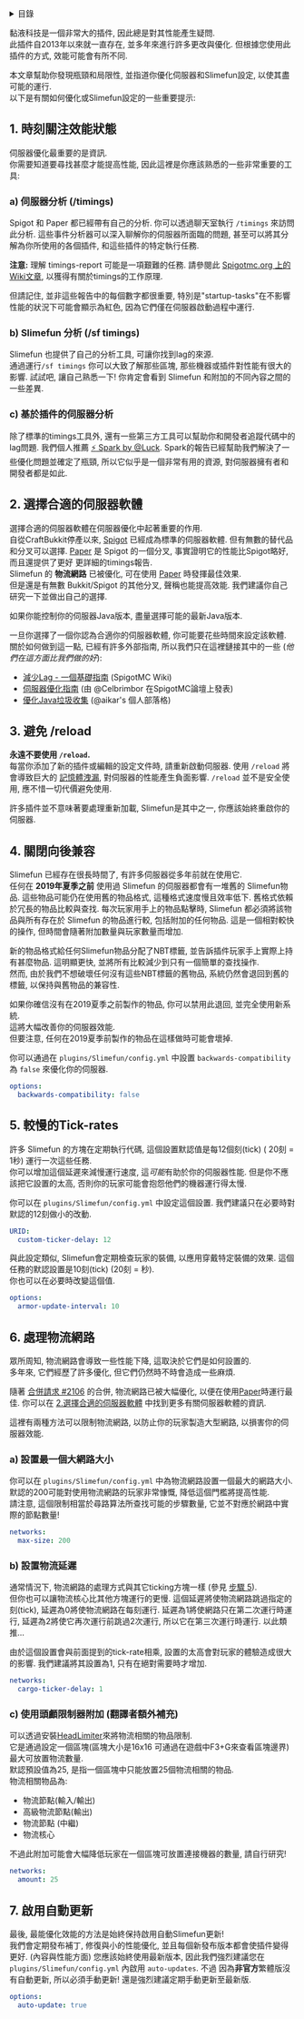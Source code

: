 <!-- START doctoc generated TOC please keep comment here to allow auto update -->
<!-- DON'T EDIT THIS SECTION, INSTEAD RE-RUN doctoc TO UPDATE -->
<details>
<summary>目錄</summary>

- [1. 時刻關注效能狀態](#1-%E6%99%82%E5%88%BB%E9%97%9C%E6%B3%A8%E6%95%88%E8%83%BD%E7%8B%80%E6%85%8B)
- [2. 選擇合適的伺服器軟體](#2-%E9%81%B8%E6%93%87%E5%90%88%E9%81%A9%E7%9A%84%E4%BC%BA%E6%9C%8D%E5%99%A8%E8%BB%9F%E9%AB%94)
- [3. 避免 /reload](#3-%E9%81%BF%E5%85%8D-reload)
- [4. 關閉向後兼容](#4-%E9%97%9C%E9%96%89%E5%90%91%E5%BE%8C%E5%85%BC%E5%AE%B9)
- [5. 較慢的Tick-rates](#5-%E8%BC%83%E6%85%A2%E7%9A%84tick-rates)
- [6. 處理物流網路](#6-%E8%99%95%E7%90%86%E7%89%A9%E6%B5%81%E7%B6%B2%E8%B7%AF)
- [7. 啟用自動更新](#7-%E5%95%9F%E7%94%A8%E8%87%AA%E5%8B%95%E6%9B%B4%E6%96%B0)

</details>
<!-- END doctoc generated TOC please keep comment here to allow auto update -->

黏液科技是一個非常大的插件, 因此總是對其性能產生疑問.<br>
此插件自2013年以來就一直存在, 並多年來進行許多更改與優化. 但根據您使用此插件的方式, 效能可能會有所不同.

本文章幫助你發現瓶頸和局限性, 並指道你優化伺服器和Slimefun設定, 以使其盡可能的運行.<br>
以下是有關如何優化或Slimefun設定的一些重要提示:

## 1. 時刻關注效能狀態
伺服器優化最重要的是資訊.<br>
你需要知道要尋找甚麼才能提高性能, 因此這裡是你應該熟悉的一些非常重要的工具:

### a) 伺服器分析 (/timings)
Spigot 和 Paper 都已經帶有自己的分析. 你可以透過聊天室執行 `/timings` 來訪問此分析.
這些事件分析器可以深入聊解你的伺服器所面臨的問題, 甚至可以將其分解為你所使用的各個插件, 和這些插件的特定執行任務.

**注意:** 理解 timings-report 可能是一項艱難的任務.
請參閱此 [Spigotmc.org 上的Wiki文章](https://www.spigotmc.org/wiki/timings/), 以獲得有關於timings的工作原理.

但請記住, 並非這些報告中的每個數字都很重要, 特別是"startup-tasks"在不影響性能的狀況下可能會顯示為紅色, 因為它們僅在伺服器啟動過程中運行.

### b) Slimefun 分析 (/sf timings)
Slimefun 也提供了自己的分析工具, 可讓你找到lag的來源.<br>
通過運行`/sf timings` 你可以大致了解那些區塊, 那些機器或插件對性能有很大的影響.
試試吧, 讓自己熟悉一下!
你肯定會看到 Slimefun 和附加的不同內容之間的一些差異.

### c) 基於插件的伺服器分析
除了標準的timings工具外, 還有一些第三方工具可以幫助你和開發者追蹤代碼中的lag問題.
我們個人推薦 [:zap: Spark by @Luck](https://www.spigotmc.org/resources/spark.57242/).
Spark的報告已經幫助我們解決了一些優化問題並確定了瓶頸, 所以它似乎是一個非常有用的資源, 對伺服器擁有者和開發者都是如此.

## 2. 選擇合適的伺服器軟體
選擇合適的伺服器軟體在伺服器優化中起著重要的作用.<br>
自從CraftBukkit停產以來, [Spigot](https://www.spigotmc.org/) 已經成為標準的伺服器軟體.
但有無數的替代品和分叉可以選擇.
[Paper](https://papermc.io/) 是 Spigot 的一個分叉, 事實證明它的性能比Spigot略好, 而且還提供了更好 更詳細的timings報告.<br>
Slimefun 的 **物流網路** 已被優化, 可在使用 [Paper](https://papermc.io/) 時發揮最佳效果.<br>
但是還是有無數 Bukkit/Spigot 的其他分叉, 聲稱也能提高效能.
我們建議你自己研究一下並做出自己的選擇.

如果你能控制你的伺服器Java版本, 盡量選擇可能的最新Java版本.

一旦你選擇了一個你認為合適你的伺服器軟體, 你可能要花些時間來設定該軟體.<br>
關於如何做到這一點, 已經有許多外部指南, 所以我們只在這裡鏈接其中的一些 (*他們在這方面比我們做的好*):
* [減少Lag - 一個基礎指南](https://www.spigotmc.org/wiki/reducing-lag/) (SpigotMC Wiki)
* [伺服器優化指南](https://www.spigotmc.org/threads/guide-server-optimization%E2%9A%A1.283181/) (由 @Celbrimbor 在SpigotMC論壇上發表)
* [優化Java垃圾收集](https://aikar.co/2018/07/02/tuning-the-jvm-g1gc-garbage-collector-flags-for-minecraft/) (@aikar's 個人部落格)

## 3. 避免 /reload
**永遠不要使用 `/reload`.**<br>
每當你添加了新的插件或編輯的設定文件時, 請重新啟動伺服器. 使用 `/reload` 將會導致巨大的 [記憶體洩漏](https://en.wikipedia.org/wiki/Memory_leak), 對伺服器的性能產生負面影響. `/reload` 並不是安全使用, 應不惜一切代價避免使用.

許多插件並不意味著要處理重新加載, Slimefun是其中之一, 你應該始終重啟你的伺服器.

## 4. 關閉向後兼容
Slimefun 已經存在很長時間了, 有許多伺服器從多年前就在使用它.<br>
任何在 **2019年夏季之前** 使用過 Slimefun 的伺服器都會有一堆舊的 Slimefun物品.
這些物品可能仍在使用舊的物品格式, 這種格式速度慢且效率低下.
舊格式依賴於冗長的物品比較與查找.
每次玩家用手上的物品點擊時, Slimefun 都必須將該物品與所有存在於 Slimefun 的物品進行較, 包括附加的任何物品.
這是一個相對較快的操作, 但時間會隨著附加數量與玩家數量而增加.

新的物品格式給任何Slimefun物品分配了NBT標籤, 並告訴插件玩家手上實際上持有甚麼物品.
這明顯更快, 並將所有比較減少到只有一個簡單的查找操作.<br>
然而, 由於我們不想破壞任何沒有這些NBT標籤的舊物品, 系統仍然會退回到舊的標籤, 以保持與舊物品的兼容性.

如果你確信沒有在2019夏季之前製作的物品, 你可以禁用此退回, 並完全使用新系統.<br>
這將大幅改善你的伺服器效能.<br>
但要注意, 任何在2019夏季前製作的物品在這樣做時可能會壞掉.

你可以通過在 `plugins/Slimefun/config.yml` 中設置 `backwards-compatibility` 為 `false` 來優化你的伺服器.
```yaml
options:
  backwards-compatibility: false
```

## 5. 較慢的Tick-rates
許多 Slimefun 的方塊在定期執行代碼, 這個設置默認值是每12個刻(tick) ( 20刻 = 1秒) 運行一次這些任務.<br>
你可以增加這個延遲來減慢運行速度, 這*可能*有助於你的伺服器性能.
但是你不應該把它設置的太高, 否則你的玩家可能會抱怨他們的機器運行得太慢.

你可以在 `plugins/Slimefun/config.yml` 中設定這個設置. 我們建議只在必要時對默認的12刻做小的改動.
```yaml
URID:
  custom-ticker-delay: 12
```

與此設定類似, Slimefun會定期檢查玩家的裝備, 以應用穿戴特定裝備的效果.
這個任務的默認設置是10刻(tick) (20刻 = 秒).<br>
你也可以在必要時改變這個值.
```yaml
options:
  armor-update-interval: 10
```

## 6. 處理物流網路
眾所周知, 物流網路會導致一些性能下降, 這取決於它們是如何設置的.<br>
多年來, 它們經歷了許多優化, 但它們仍然時不時會造成一些麻煩.

隨著 [合併請求 #2106](https://github.com/Slimefun/Slimefun4/pull/2106) 的合併, 物流網路已被大幅優化, 以便在使用[Paper](https://papermc.io/)時運行最佳. 你可以在 [2.選擇合適的伺服器軟體](#2-選擇合適的伺服器軟體) 中找到更多有關伺服器軟體的資訊.

這裡有兩種方法可以限制物流網路, 以防止你的玩家製造大型網路, 以損害你的伺服器效能.

### a) 設置最一個大網路大小
你可以在 `plugins/Slimefun/config.yml` 中為物流網路設置一個最大的網路大小.<br>
默認的200可能對使用物流網路的玩家非常慷慨, 降低這個門檻將提高性能.<br>
請注意, 這個限制相當於尋路算法所查找可能的步驟數量, 它並不對應於網路中實際的節點數量!
```yaml
networks:
  max-size: 200
```

### b) 設置物流延遲
通常情況下, 物流網路的處理方式與其它ticking方塊一樣 (參見 [步驟 5](#5-較慢的Tick-rates)).<br>
但你也可以讓物流核心比其他方塊運行的更慢.
這個延遲將使物流網路跳過指定的刻(tick), 延遲為0將使物流網路在每刻運行.
延遲為1將使網路只在第二次運行時運行, 延遲為2將使它再次運行前跳過2次運行, 所以它在第三次運行時運行. 以此類推...

由於這個設置會與前面提到的tick-rate相乘, 設置的太高會對玩家的體驗造成很大的影響.
我們建議將其設置為1, 只有在絕對需要時才增加.
```yaml
networks:
  cargo-ticker-delay: 1
```

### c) 使用頭顱限制器附加 (翻譯者額外補充)
可以透過安裝[HeadLimiter](https://xmikux.github.io/builds/SlimeTraditionalTranslation/HeadLimiter/master/)來將物流相關的物品限制.<br>
它是通過設定一個區塊(區塊大小是16x16 可通過在遊戲中F3+G來查看區塊邊界)最大可放置物流數量.<br>
默認預設值為25, 是指一個區塊中只能放置25個物流相關的物品.<br>
物流相關物品為:
- 物流節點(輸入/輸出)
- 高級物流節點(輸出)
- 物流節點 (中繼)
- 物流核心 <br>

不過此附加可能會大幅降低玩家在一個區塊可放置連接機器的數量, 請自行研究!

```yaml
networks:
  amount: 25
```

## 7. 啟用自動更新
最後, 最能優化效能的方法是始終保持啟用自動Slimefun更新!<br>
我們會定期發布補丁, 修復與小的性能優化, 並且每個新發布版本都會使插件變得更好. (內容與性能方面)
您應該始終使用最新版本, 因此我們強烈建議您在`plugins/Slimefun/config.yml` 內啟用 `auto-updates`.
不過 因為**非官方**繁體版沒有自動更新, 所以必須手動更新! 還是強烈建議定期手動更新至最新版.
```yaml
options:
  auto-update: true
```
